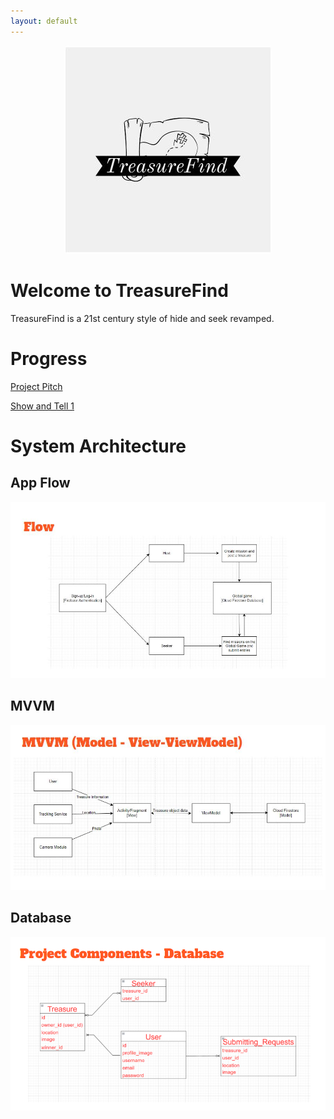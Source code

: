 ```yaml
---
layout: default
---
```

<p align="center">
  <img src="tf_logo.JPG">
</p>

# Welcome to TreasureFind

TreasureFind is a 21st century style of hide and seek revamped.

# Progress
[Project Pitch](https://www.youtube.com/watch?v=uAAD43q4c9c)


[Show and Tell 1](https://www.youtube.com/watch?v=jzxiTeOsli0)


# System Architecture
## App Flow
![Flow](flow.png)

## MVVM
![MVVM](mvvm.JPG)

## Database
![db](db.png)
